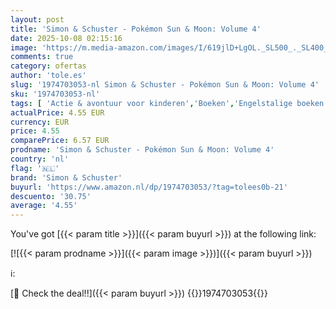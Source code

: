 ```yaml
---
layout: post
title: 'Simon & Schuster - Pokémon Sun & Moon: Volume 4'
date: 2025-10-08 02:15:16
image: 'https://m.media-amazon.com/images/I/619jlD+LgOL._SL500_._SL400_.jpg'
comments: true
category: ofertas
author: 'tole.es'
slug: '1974703053-nl Simon & Schuster - Pokémon Sun & Moon: Volume 4'
sku: '1974703053-nl'
tags: [ 'Actie & avontuur voor kinderen','Boeken','Engelstalige boeken','Featured Categories','Kinderboeken','Literatuur & fictie voor kinderen','Manga','Manga voor kinderen','Stripboeken voor kinderen','Stripboeken, manga & graphic novels','simon & schuster','🇳🇱', ]
actualPrice: 4.55 EUR
currency: EUR
price: 4.55
comparePrice: 6.57 EUR
prodname: 'Simon & Schuster - Pokémon Sun & Moon: Volume 4'
country: 'nl'
flag: '🇳🇱'
brand: 'Simon & Schuster'
buyurl: 'https://www.amazon.nl/dp/1974703053/?tag=tolees0b-21'
descuento: '30.75'
average: '4.55'
---
```


You've got [{{< param title >}}]({{< param buyurl >}}) at the following link:

[![{{< param prodname >}}]({{< param image >}})]({{< param buyurl >}})

ℹ️:


[🛒 Check the deal!!]({{< param buyurl >}})
{{<world>}}1974703053{{</world>}}
